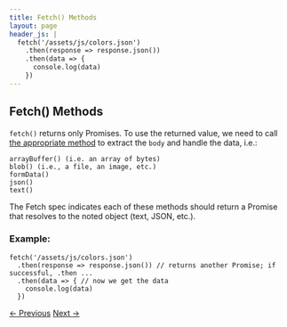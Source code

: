 ```yaml
---
title: Fetch() Methods
layout: page
header_js: |
  fetch('/assets/js/colors.json')
    .then(response => response.json())
    .then(data => {
      console.log(data)
    })
---
```


## Fetch() Methods

`fetch()` returns only Promises. To use the returned value, we need to call [the appropriate method](https://fetch.spec.whatwg.org/#body-mixin) to extract the `body` and handle the data, i.e.:

```
arrayBuffer() (i.e. an array of bytes)
blob() (i.e., a file, an image, etc.)
formData()
json()
text()
```

The Fetch spec indicates each of these methods should return a Promise that resolves to the noted object (text, JSON, etc.).

### Example:

```
fetch('/assets/js/colors.json')
  .then(response => response.json()) // returns another Promise; if successful, .then ...
  .then(data => { // now we get the data
    console.log(data)
  })
```

[<- Previous](/ "Previous")
[Next ->](/chain-responses/ "Next")
